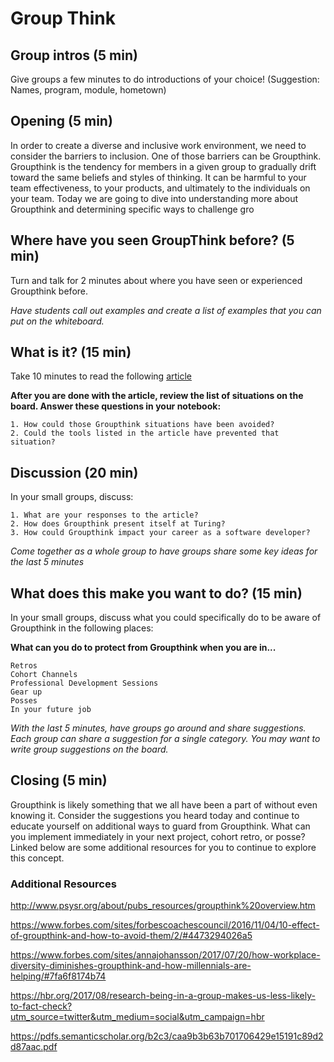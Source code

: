 # Group Think

## Group intros (5 min)
Give groups a few minutes to do introductions of your choice!  (Suggestion:  Names, program, module, hometown)  

## Opening (5 min)

In order to create a diverse and inclusive work environment, we need to consider the barriers to inclusion.  One of those barriers can be Groupthink.   Groupthink is the tendency for members in a given group to gradually drift toward the same beliefs and styles of thinking.  It can be harmful to your team effectiveness, to your products, and ultimately to the individuals on  your team.  Today we are going to dive into understanding more about Groupthink and determining specific ways to challenge gro


## Where have you seen GroupThink before? (5 min)

Turn and talk for 2 minutes about where you have seen or experienced Groupthink before. 

*Have students call out examples and create a list of examples that you can put on the whiteboard.*

## What is it? (15 min)

Take 10 minutes to read the following [article](https://www.linkedin.com/pulse/romp-through-group-think-simon-ashworth)

<b>After you are done with the article, review the list of situations on the board.  Answer these questions in your notebook: </b>


	1. How could those Groupthink situations have been avoided?  
	2. Could the tools listed in the article have prevented that situation?



## Discussion (20 min)
In your small groups, discuss:

	1. What are your responses to the article?
	2. How does Groupthink present itself at Turing?
	3. How could Groupthink impact your career as a software developer?
	
*Come together as a whole group to have groups share some key ideas for the last 5 minutes*

## What does this make you want to do? (15 min)

In your small groups, discuss what you could specifically do to be aware of Groupthink in the following places: 

<b>What can you do to protect from Groupthink when you are in...</b>

	Retros
	Cohort Channels
	Professional Development Sessions
	Gear up
	Posses
	In your future job
	
*With the last 5 minutes, have groups go around and share suggestions.  Each group can share a suggestion for a single category.  You may want to write group suggestions on the board.*

## Closing (5 min)

Groupthink is likely something that we all have been a part of without even knowing it.  Consider the suggestions you heard today and continue to educate yourself on additional ways to guard from Groupthink. What can you implement immediately in your next project, cohort retro, or posse? Linked below are some additional resources for you to continue to explore this concept.

### Additional Resources
http://www.psysr.org/about/pubs_resources/groupthink%20overview.htm

https://www.forbes.com/sites/forbescoachescouncil/2016/11/04/10-effect-of-groupthink-and-how-to-avoid-them/2/#4473294026a5

https://www.forbes.com/sites/annajohansson/2017/07/20/how-workplace-diversity-diminishes-groupthink-and-how-millennials-are-helping/#7fa6f8174b74

https://hbr.org/2017/08/research-being-in-a-group-makes-us-less-likely-to-fact-check?utm_source=twitter&utm_medium=social&utm_campaign=hbr

https://pdfs.semanticscholar.org/b2c3/caa9b3b63b701706429e15191c89d2d87aac.pdf
